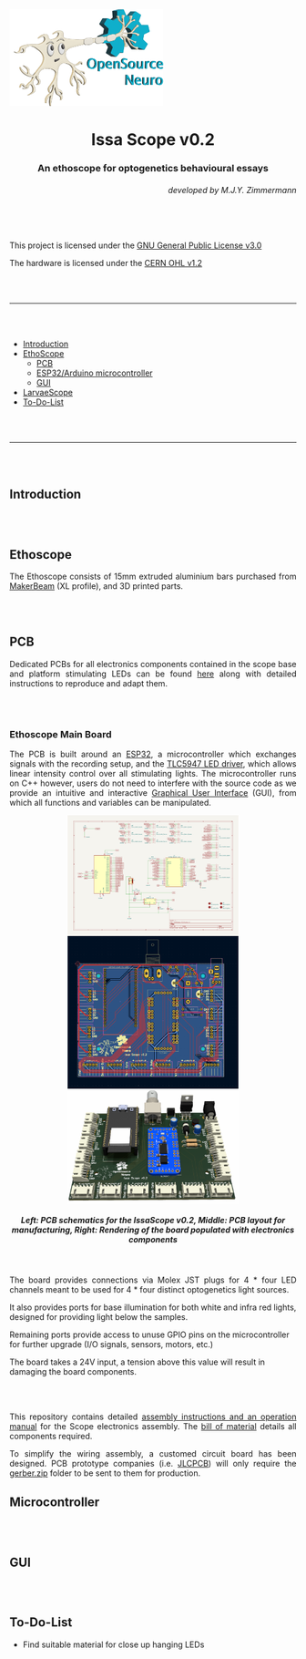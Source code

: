 <p align="left">
<img width="270" height="170" src="./Images/SpikyLogo.png">
</p>

<h1 align="center"> Issa Scope v0.2</h1>
<h3 align="center">  An ethoscope for optogenetics behavioural essays</h3></p>
<h6 align="right">developed by M.J.Y. Zimmermann</h6>

<br></br>

This project is licensed under the <a href="https://www.gnu.org/licenses/gpl-3.0.html">GNU General Public License v3.0</a>

The hardware is licensed under the <a href="https://cern-ohl.web.cern.ch">CERN OHL v1.2</a>


<br></br>

***

<br></br>

- [Introduction](#Introduction)
- [EthoScope](#Ethoscope)
  - [PCB](#PCB)
  - [ESP32/Arduino microcontroller](#Microcontroller)
  - [GUI](#GUI)
- [LarvaeScope](#LarvaeScope)
- [To-Do-List](#To-Do-List)

<br></br>

***

<br></br>


## Introduction

<p align="justify">

</p>

<br></br>


## Ethoscope
<p align="justify">
The Ethoscope consists of 15mm extruded aluminium bars purchased from <a href="https://www.makerbeam.com/makerbeamxl/">MakerBeam</a> (XL profile), and 3D printed parts.
</p>


<br></br>


## PCB

<p align="justify">
Dedicated PCBs for all electronics components contained in the scope base and platform stimulating LEDs can be found <a href="https://github.com/OpenSourceNeuro/IssaScope/tree/main/PCB">here</a> along with detailed instructions to reproduce and adapt them.

<br></br>
<h3 align="left">Ethoscope Main Board</h3></p>

<p align="justify">
The PCB is built around an <a href="https://www.espressif.com/en/products/socs/esp32">ESP32</a>, a microcontroller which exchanges signals with the recording setup, and the <a href="https://www.ti.com/lit/ds/symlink/tlc5947.pdf">TLC5947 LED driver</a>, which allows linear intensity control over all stimulating lights. The microcontroller runs on C++ however, users do not need to interfere with the source code as we provide an intuitive and interactive <a href="">Graphical User Interface</a> (GUI), from which all functions and variables can be manipulated.
</p>

<p align="center">
<img align="center" src="./Images/PCB_sch.png" width="300">
<img align="center" src="./Images/PCB_pro.png" width="300">
<img align="center" src="./Images/PCB_3D.png" width="300" >
</p>

<h5 align="center"> <em>Left: </em>PCB schematics for the IssaScope v0.2, <em>Middle: PCB layout for manufacturing</em>, <em>Right: </em>Rendering of the board populated with electronics components</h5>

<br>

<p align="justify">
The board provides connections via Molex JST plugs for 4 * four LED channels meant to be used for 4 * four distinct optogenetics light sources.

It also provides ports for base illumination for both white and infra red lights, designed for providing light below the samples.

Remaining ports provide access to unuse GPIO pins on the microcontroller for further upgrade (I/O signals, sensors, motors, etc.)

The board takes a 24V input, a tension above this value will result in damaging the board components.
</p>

<br></br>

<p align="justify">
This repository contains detailed <a href="https://github.com/OpenSourceNeuro/OpenSpritzer-V2/blob/main/Installation_Manual.md">assembly instructions and an operation manual</a> for the Scope electronics assembly. The <a href="https://github.com/OpenSourceNeuro/OpenSpritzer-V2/blob/main/BOM.csv">bill of material</a> details all components required.
</p>

<p align="justify">
To simplify the wiring assembly, a customed circuit board has been designed. PCB prototype companies (i.e. <a href="jlcpcb.com"> JLCPCB</a>) will only require the <a href="https://github.com/OpenSourceNeuro/OpenSpritzer-V2/tree/main/PCB_Rack%20version"> gerber.zip</a> folder to be sent to them for production.
</p>

## Microcontroller

<p align="justify">

</p>

<br></br>


## GUI
<p align="justify">

</p>

<br></br>


## To-Do-List

- Find suitable material for close up hanging LEDs
